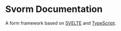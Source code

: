 # Svorm Documentation

A form framework based on [SVELTE](https://svelte.dev/) and [TypeScript](https://www.typescriptlang.org/).